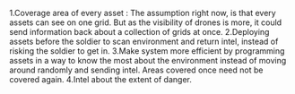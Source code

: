 1.Coverage area of every asset : The assumption right now, is that every assets can see on one grid. But as the visibility of drones is more, it could send information back about a collection of grids at once. 
2.Deploying assets before the soldier to scan environment and return intel, instead of risking the soldier to get in. 
3.Make system more efficient by programming assets in a way to know the most about the environment instead of moving around randomly and sending intel. Areas covered once need not be covered again. 
4.Intel about the extent of danger.
